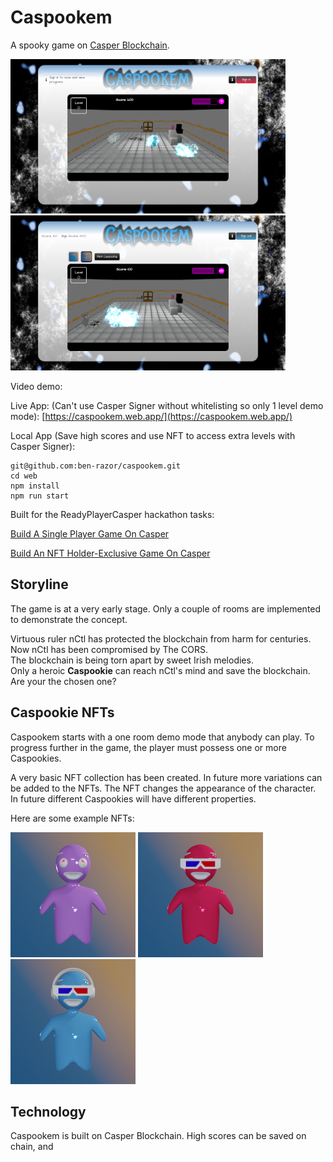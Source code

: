 # Caspookem

A spooky game on [Casper Blockchain](https://casperlabs.io/).  

<img src="https://github.com/ben-razor/caspookem/blob/main/artwork/render/game/screens/1-screenshot-demo-sm-1.png" width="440"/><img src="https://github.com/ben-razor/caspookem/blob/main/artwork/render/game/screens/2-screenshot-signed-in-sm-1.png" width="440"/>

Video demo: 

Live App: (Can't use Casper Signer without whitelisting so only 1 level demo mode): [https://caspookem.web.app/](https://caspookem.web.app/)

Local App (Save high scores and use NFT to access extra levels with Casper Signer):  
```
git@github.com:ben-razor/caspookem.git
cd web
npm install
npm run start
```

Built for the ReadyPlayerCasper hackathon tasks:

[Build A Single Player Game On Casper](https://gitcoin.co/issue/casper-network/ready-player-casper-gitcoin/1/100028589)  

[Build An NFT Holder-Exclusive Game On Casper](https://gitcoin.co/issue/casper-network/ready-player-casper-gitcoin/6/100028603)  


## Storyline

The game is at a very early stage. Only a couple of rooms are implemented to demonstrate the concept.  

Virtuous ruler nCtl has protected the blockchain from harm for centuries.  
Now nCtl has been compromised by The CORS.  
The blockchain is being torn apart by sweet Irish melodies.  
Only a heroic **Caspookie** can reach nCtl's mind and save the blockchain.  
Are your the chosen one?  

## Caspookie NFTs

Caspookem starts with a one room demo mode that anybody can play. To progress further in the game, the player must possess one or more Caspookies.  

A very basic NFT collection has been created. In future more variations can be added to the NFTs. The NFT changes the appearance of the character. In future different Caspookies will have different properties.  

Here are some example NFTs:

![15](https://github.com/ben-razor/caspookem/blob/main/artwork/render/nft/v1/img/15.png)
![71](https://github.com/ben-razor/caspookem/blob/main/artwork/render/nft/v1/img/71.png)
![72](https://github.com/ben-razor/caspookem/blob/main/artwork/render/nft/v1/img/72.png)


## Technology

Caspookem is built on Casper Blockchain.  High scores can be saved on chain, and 
